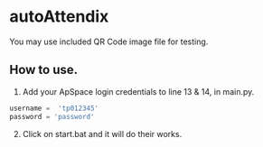 # autoAttendix
You may use included QR Code image file for testing.

## How to use.
1. Add your ApSpace login credentials to line 13 & 14, in main.py.
```python
username =  'tp012345'
password = 'password'
```
2. Click on start.bat and it will do their works.

